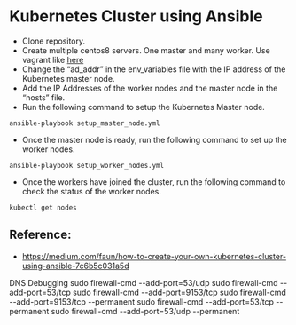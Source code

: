 # Kubernetes Cluster using Ansible
* Clone repository.
* Create multiple centos8 servers. One master and many worker. Use vagrant like [here](https://github.com/edib/many_vagrant_machines)
* Change the “ad_addr” in the env_variables file with the IP address of the Kubernetes master node.
* Add the IP Addresses of the worker nodes and the master node in the “hosts” file.
* Run the following command to setup the Kubernetes Master node.

```
ansible-playbook setup_master_node.yml
```
* Once the master node is ready, run the following command to set up the worker nodes.

```
ansible-playbook setup_worker_nodes.yml
```

* Once the workers have joined the cluster, run the following command to check the status of the worker nodes.
```
kubectl get nodes
```

## Reference:
* https://medium.com/faun/how-to-create-your-own-kubernetes-cluster-using-ansible-7c6b5c031a5d


DNS Debugging
sudo firewall-cmd --add-port=53/udp
sudo firewall-cmd --add-port=53/tcp
sudo firewall-cmd --add-port=9153/tcp
sudo firewall-cmd --add-port=9153/tcp --permanent
sudo firewall-cmd --add-port=53/tcp --permanent
sudo firewall-cmd --add-port=53/udp --permanent
